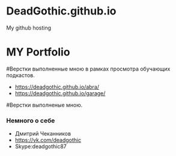 # DeadGothic.github.io
My github hosting


# MY Portfolio
#Верстки выполненные мною в рамках просмотра обучающих подкастoв.
- https://deadgothic.github.io/abra/
- https://deadgothic.github.io/garage/


#Верстки выполненые мною.



### Немного о себе ###
* Дмитрий Чеканников
* https://vk.com/deadgothic
* Skype:deadgothic87
